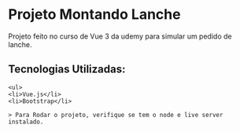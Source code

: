 # Projeto Montando Lanche
Projeto feito no curso de Vue 3 da udemy para simular um pedido de lanche.

## Tecnologias Utilizadas:

```
<ul>
<li>Vue.js</li>
<li>Bootstrap</li>

> Para Rodar o projeto, verifique se tem o node e live server instalado.
```
